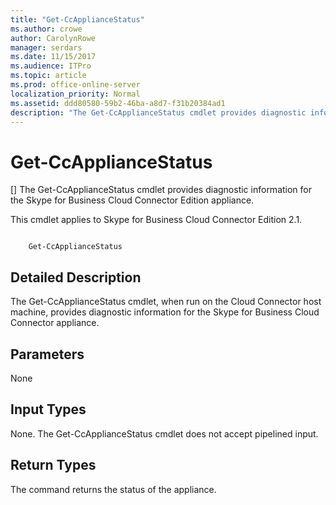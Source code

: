 ```yaml
---
title: "Get-CcApplianceStatus"
ms.author: crowe
author: CarolynRowe
manager: serdars
ms.date: 11/15/2017
ms.audience: ITPro
ms.topic: article
ms.prod: office-online-server
localization_priority: Normal
ms.assetid: ddd80580-59b2-46ba-a8d7-f31b20384ad1
description: "The Get-CcApplianceStatus cmdlet provides diagnostic information for the Skype for Business Cloud Connector Edition appliance."
---
```


# Get-CcApplianceStatus
[]
The Get-CcApplianceStatus cmdlet provides diagnostic information for the Skype for Business Cloud Connector Edition appliance.
  
This cmdlet applies to Skype for Business Cloud Connector Edition 2.1.
  
```

    Get-CcApplianceStatus 
```

## Detailed Description

The Get-CcApplianceStatus cmdlet, when run on the Cloud Connector host machine, provides diagnostic information for the Skype for Business Cloud Connector appliance.
  
## Parameters

None
  
## Input Types

None. The Get-CcApplianceStatus cmdlet does not accept pipelined input.
  
## Return Types

The command returns the status of the appliance.
  

